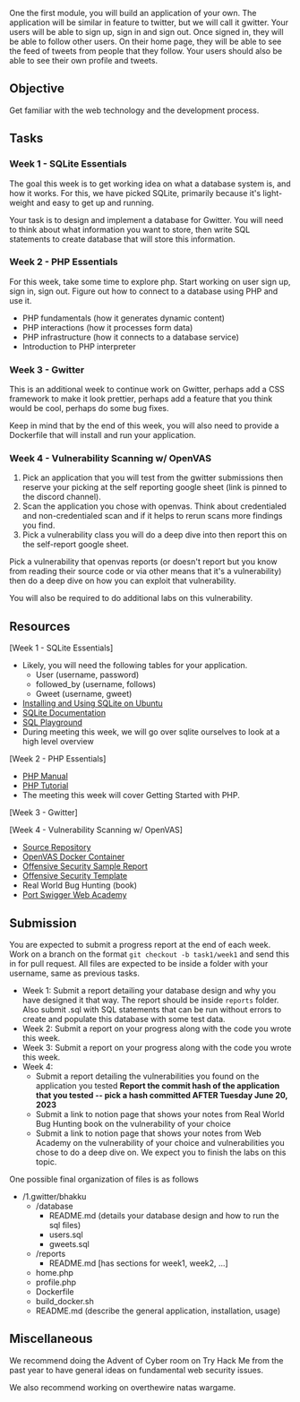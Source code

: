 One the first module, you will build an application of your own.
The application will be similar in feature to twitter,
but we will call it gwitter.
Your users will be able to sign up, sign in and sign out.
Once signed in, they will be able to follow other users.
On their home page, they will be able to see the feed
of tweets from people that they follow.
Your users should also be able to see their own profile
and tweets.

## Objective

Get familiar with the web technology and the development process.

## Tasks

### Week 1 - SQLite Essentials
The goal this week is to get working idea on what a database system is,
and how it works. For this, we have picked SQLite, primarily because
it's light-weight and easy to get up and running.

Your task is to design and implement a database for Gwitter.
You will need to think about what information you want to store,
then write SQL statements to create database that will store
this information.

### Week 2 - PHP Essentials
For this week, take some time to explore php. 
Start working on user sign up, sign in, sign out.
Figure out how to connect to a database using PHP
and use it.

- PHP fundamentals (how it generates dynamic content)
- PHP interactions (how it processes form data)
- PHP infrastructure (how it connects to a database service)
- Introduction to PHP interpreter

### Week 3 - Gwitter
This is an additional week to continue work on Gwitter,
perhaps add a CSS framework to make it look prettier,
perhaps add a feature that you think would be cool,
perhaps do some bug fixes.

Keep in mind that by the end of this week,
you will also need to provide a Dockerfile
that will install and run your application.

### Week 4 - Vulnerability Scanning w/ OpenVAS
1. Pick an application that you will test from the gwitter submissions
then reserve your picking at the self reporting google sheet
(link is pinned to the discord channel).
2. Scan the application you chose with openvas. Think about credentialed
and non-credentialed scan and if it helps to rerun scans more findings you find.
4. Pick a vulnerability class you will do a deep dive into then
report this on the self-report google sheet.

Pick a vulnerability that openvas reports (or doesn't report
but you know from reading their source code or via other means
that it's a vulnerability)
then do a deep dive on how you can exploit that vulnerability.

You will also be required to do additional labs on this vulnerability.

## Resources
[Week 1 - SQLite Essentials]
- Likely, you will need the following tables for your application.
    - User (username, password)
    - followed\_by (username, follows)
    - Gweet (username, gweet)
- [Installing and Using SQLite on Ubuntu](https://www.digitalocean.com/community/tutorials/how-to-install-and-use-sqlite-on-ubuntu-20-04)
- [SQLite Documentation](https://www.sqlite.org/docs.html)
- [SQL Playground](https://www.db-fiddle.com/)
- During meeting this week, we will go over sqlite ourselves to look
at a high level overview

[Week 2 - PHP Essentials]
- [PHP Manual](https://www.php.net/manual/en/intro-whatis.php)
- [PHP Tutorial](https://www.w3schools.com/php/)
- The meeting this week will cover Getting Started with PHP.

[Week 3 - Gwitter]

[Week 4 - Vulnerability Scanning w/ OpenVAS]
- [Source Repository](https://github.com/greenbone/openvas-scanner)
- [OpenVAS Docker Container](https://hub.docker.com/r/greenbone/openvas-scanner)
- [Offensive Security Sample Report](https://www.offsec.com/pwk-online/PWK-Example-Report-v1.pdf)
- [Offensive Security Template](https://help.offsec.com/hc/en-us/articles/360046787731-PEN-200-Reporting-Requirements)
- Real World Bug Hunting (book)
- [Port Swigger Web Academy](https://portswigger.net/web-security/learning-path)

## Submission

You are expected to submit a progress report at the end of each week.
Work on a branch on the format `git checkout -b task1/week1` and
send this in for pull request. All files are expected to be inside
a folder with your username, same as previous tasks.

- Week 1: Submit a report detailing your database design and why you
have designed it that way. The report should be inside `reports` folder.
Also submit .sql with SQL statements that can be run without errors 
to create and populate this database with some test data. 
- Week 2: Submit a report on your progress along with the code you
wrote this week. 
- Week 3: Submit a report on your progress along with the code you
wrote this week.
- Week 4: 
  - Submit a report detailing the vulnerabilities you found on the application you tested **Report the commit hash of the application 
  that you tested -- pick a hash committed AFTER Tuesday June 20, 2023**
  - Submit a link to notion page that shows your notes from Real World Bug Hunting book on the vulnerability of your choice
  - Submit a link to notion page that shows your notes from Web Academy on the vulnerability of your choice
and vulnerabilities you chose to do a deep dive on. We expect you to finish the labs on this topic.

One possible final organization of files is as follows
- /1.gwitter/bhakku
    - /database
        - README.md (details your database design and how to run the sql files)
        - users.sql
        - gweets.sql
    - /reports
        - README.md [has sections for week1, week2, ...]
    - home.php
    - profile.php
    - Dockerfile
    - build\_docker.sh
    - README.md (describe the general application, installation, usage)

## Miscellaneous

We recommend doing the Advent of Cyber room on Try Hack Me from the
past year to have general ideas on fundamental web security issues.

We also recommend working on overthewire natas wargame.
